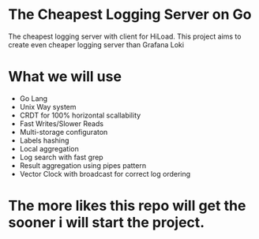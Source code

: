 # The Cheapest Logging Server on Go
The cheapest logging server with client for HiLoad. This project aims to create even cheaper logging server than Grafana Loki

# What we will use
* Go Lang 
* Unix Way system
* CRDT for 100% horizontal scallability
* Fast Writes/Slower Reads
* Multi-storage configuraton
* Labels hashing
* Local aggregation
* Log search with fast grep
* Result aggregation using pipes pattern
* Vector Clock with broadcast for correct log ordering

# The more likes this repo will get the sooner i will start the project.
